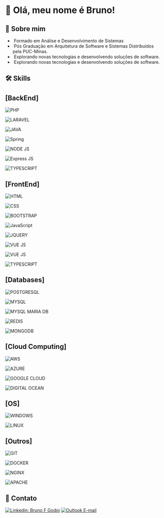 # 👋 Olá, meu nome é Bruno!

## 🚀 Sobre mim

- &nbsp;Formado em Análise e Desenvolvimento de Sistemas
- &nbsp;Pós Graduação em Arquitetura de Software e Sistemas Distribuídos pela PUC-Minas.
- &nbsp;Explorando novas tecnologias e desenvolvendo soluções de software.
- &nbsp;Explorando novas tecnologias e desenvolvendo soluções de software.


## 🛠 Skills

## [BackEnd]
![PHP](https://img.shields.io/badge/PHP-777BB4?style=for-the-badge&logo=php&logoColor=white)

![LARAVEL](https://img.shields.io/badge/Laravel-FF2D20?style=for-the-badge&logo=laravel&logoColor=white)


![JAVA](https://img.shields.io/badge/Java-ED8B00?style=for-the-badge&logo=java&logoColor=white)


![Spring](https://img.shields.io/badge/Spring-6DB33F?style=for-the-badge&logo=spring&logoColor=white)


![NODE JS](https://img.shields.io/badge/Node.js-43853D?style=for-the-badge&logo=node.js&logoColor=white)

![Express JS](https://img.shields.io/badge/Express.js-404D59?style=for-the-badge)


![TYPESCRIPT](https://img.shields.io/badge/TypeScript-007ACC?style=for-the-badge&logo=typescript&logoColor=white)


## [FrontEnd]
![HTML](https://img.shields.io/badge/HTML5-E34F26?style=for-the-badge&logo=html5&logoColor=white)

![CSS](https://img.shields.io/badge/CSS-239120?&style=for-the-badge&logo=css3&logoColor=white)

![BOOTSTRAP](https://img.shields.io/badge/Bootstrap-563D7C?style=for-the-badge&logo=bootstrap&logoColor=white)

![JavaScript](https://img.shields.io/badge/JavaScript-F7DF1E?style=for-the-badge&logo=javascript&logoColor=black)

![JQUERY](https://img.shields.io/badge/jQuery-0769AD?style=for-the-badge&logo=jquery&logoColor=white)

![VUE JS](https://img.shields.io/badge/Vue.js-35495E?style=for-the-badge&logo=vue.js&logoColor=4FC08D)

![VUE JS](https://img.shields.io/badge/Vue.js-35495E?style=for-the-badge&logo=vue.js&logoColor=4FC08D)

![TYPESCRIPT](https://img.shields.io/badge/TypeScript-007ACC?style=for-the-badge&logo=typescript&logoColor=white)

## [Databases]

![POSTGRESQL](https://img.shields.io/badge/PostgreSQL-316192?style=for-the-badge&logo=postgresql&logoColor=white)

![MYSQL](https://img.shields.io/badge/MySQL-00000F?style=for-the-badge&logo=mysql&logoColor=white)

![MYSQL MARIA DB](https://img.shields.io/badge/MariaDB-01529E?style=for-the-badge&logo=mariadb&logoColor=white)

![REDIS](https://img.shields.io/badge/Redis-D9281A?style=for-the-badge&logo=redis&logoColor=white)

![MONGODB](https://img.shields.io/badge/MongoDB-4EA94B?style=for-the-badge&logo=mongodb&logoColor=white)

## [Cloud Computing]

![AWS](https://img.shields.io/badge/Amazon_AWS-232F3E?style=for-the-badge&logo=amazon-aws&logoColor=white)

![AZURE](https://img.shields.io/badge/Microsoft_Azure-0089D6?style=for-the-badge&logo=microsoft-azure&logoColor=white)

![GOOGLE CLOUD](https://img.shields.io/badge/Google_Cloud-4285F4?style=for-the-badge&logo=google-cloud&logoColor=white)

![DIGITAL OCEAN](https://img.shields.io/badge/Digital_Ocean-0080FF?style=for-the-badge&logo=digitalocean&logoColor=white)

## [OS]
![WINDOWS](https://img.shields.io/badge/Windows-017AD7?style=for-the-badge&logo=windows&logoColor=white)


![LINUX](https://img.shields.io/badge/Linux-E34F26?style=for-the-badge&logo=linux&logoColor=black)


## [Outros]
![GIT](https://img.shields.io/badge/Git-E34F26?style=for-the-badge&logo=git&logoColor=white)

![DOCKER](https://img.shields.io/badge/Docker-2496ED?style=for-the-badge&logo=docker&logoColor=white)

![NGINX](https://img.shields.io/badge/Nginx-009639?style=for-the-badge&logo=nginx&logoColor=white)

![APACHE](https://img.shields.io/badge/Nginx-009639?style=for-the-badge&logo=nginx&logoColor=white)

## 🔗 Contato

[![Linkedin: Bruno F Godoi](https://img.shields.io/badge/LinkedIn-0077B5?style=for-the-badge&logo=linkedin&logoColor=white&link=https://www.linkedin.com/in/bruno-feliciano-de-godoi-166a4390)](https://www.linkedin.com/in/bruno-feliciano-de-godoi-166a4390) [![Outlook E-mail](https://img.shields.io/badge/Microsoft_Outlook-0078D4?style=for-the-badge&logo=microsoft-outlook&logoColor=white&link=mailto:brunofgodoi@outlook.com.br)](mailto:brunofgodoi@outlook.com.br)
